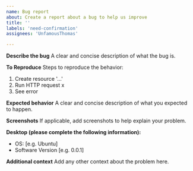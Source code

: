 ```yaml
---
name: Bug report
about: Create a report about a bug to help us improve
title: ''
labels: 'need-confirmation'
assignees: 'UnfamousThomas'

---
```


**Describe the bug**
A clear and concise description of what the bug is.

**To Reproduce**
Steps to reproduce the behavior:
1. Create resource '...'
2. Run HTTP request x
3. See error

**Expected behavior**
A clear and concise description of what you expected to happen.

**Screenshots**
If applicable, add screenshots to help explain your problem.

**Desktop (please complete the following information):**
 - OS: [e.g. Ubuntu]
 - Software Version [e.g. 0.0.1]

**Additional context**
Add any other context about the problem here.
